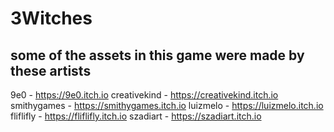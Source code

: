 # 3Witches

## some of the assets in this game were made by these artists

9e0 - https://9e0.itch.io
creativekind - https://creativekind.itch.io
smithygames - https://smithygames.itch.io
luizmelo - https://luizmelo.itch.io
fliflifly - https://fliflifly.itch.io
szadiart - https://szadiart.itch.io
